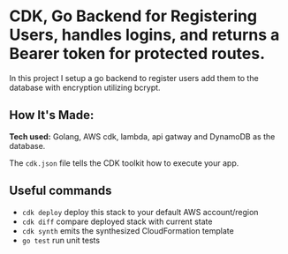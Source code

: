 # CDK, Go Backend for Registering Users, handles logins, and returns a Bearer token for protected routes.

In this project I setup a go backend to register users add them to the database with encryption utilizing bcrypt. 

## How It's Made:

**Tech used:**  Golang, AWS cdk, lambda, api gatway and DynamoDB as the database. 

The `cdk.json` file tells the CDK toolkit how to execute your app.

## Useful commands

 * `cdk deploy`      deploy this stack to your default AWS account/region
 * `cdk diff`        compare deployed stack with current state
 * `cdk synth`       emits the synthesized CloudFormation template
 * `go test`         run unit tests
